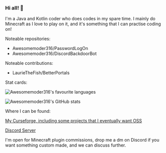 ### Hi all! 👋

I'm a Java and Kotlin coder who does codes in my spare time. I mainly do Minecraft as I love to play on it, and it's something that I can practise coding on!

Noteable repositories: 
  - Awesomemoder316/PasswordLogOn
  - Awesomemoder316/DiscordBackdoorBot

Noteable contributions: 
  - LaurieTheFish/BetterPortals


Stat cards:

![Awesomemoder316's favourite languages](https://github-readme-stats.vercel.app/api/top-langs/?username=awesomemoder316&theme=radical)

![Awesomemoder316's GitHub stats](https://github-readme-stats.vercel.app/api?username=awesomemoder316&show_icons=true&theme=radical)

Where I can be found:

[My Curseforge, including some projects that I eventually want OSS](https://www.curseforge.com/members/awesomemoder316/projects/)

[Discord Server](https://discord.com/nPbakm9eEr/)

I'm open for Minecraft plugin commissions, drop me a dm on Discord if you want something custom made, and we can discuss further.
